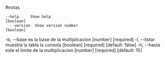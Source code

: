   
   #notas
   
    --help     Show help                                             [boolean]
      --version  Show version number                                   [boolean]
  -b, --base     es la base de la multiplicacion             [number] [required]
  -l, --listar   muestra la tabla la consola
                                           [boolean] [required] [default: false]
  -h, --hasta    este el limite de la multiplicacion
                                               [number] [required] [default: 10]
